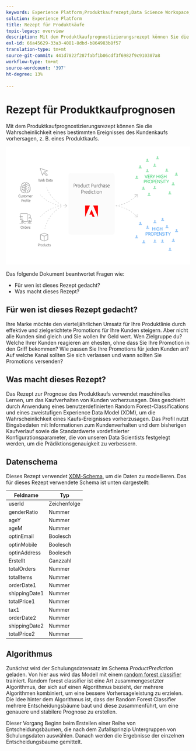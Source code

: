 ```yaml
---
keywords: Experience Platform;Produktkaufrezept;Data Science Workspace;beliebte Themen;Rezepte;Prä-Build-Rezept
solution: Experience Platform
title: Rezept für Produktkäufe
topic-legacy: overview
description: Mit dem Produktkaufprognostizierungsrezept können Sie die Wahrscheinlichkeit eines bestimmten Ereignisses des Kundenkaufs vorhersagen, z. B. eines Produktkaufs.
exl-id: 66a45629-33a3-4081-8dbd-b864983b8f57
translation-type: tm+mt
source-git-commit: 441d7822f287fabf1b06cdf3f6982f9c910387a8
workflow-type: tm+mt
source-wordcount: '397'
ht-degree: 13%

---
```


# Rezept für Produktkaufprognosen

Mit dem Produktkaufprognostizierungsrezept können Sie die Wahrscheinlichkeit eines bestimmten Ereignisses des Kundenkaufs vorhersagen, z. B. eines Produktkaufs.

![](../images/pre-built-recipes/ppp_bigpicture.png)

Das folgende Dokument beantwortet Fragen wie:
* Für wen ist dieses Rezept gedacht?
* Was macht dieses Rezept?

## Für wen ist dieses Rezept gedacht?

Ihre Marke möchte den vierteljährlichen Umsatz für Ihre Produktlinie durch effektive und zielgerichtete Promotions für Ihre Kunden steigern. Aber nicht alle Kunden sind gleich und Sie wollen Ihr Geld wert. Wen Zielgruppe du? Welche Ihrer Kunden reagieren am ehesten, ohne dass Sie Ihre Promotion in den Griff bekommen? Wie passen Sie Ihre Promotions für jeden Kunden an? Auf welche Kanal sollten Sie sich verlassen und wann sollten Sie Promotions versenden?

## Was macht dieses Rezept?

Das Rezept zur Prognose des Produktkaufs verwendet maschinelles Lernen, um das Kaufverhalten von Kunden vorherzusagen. Dies geschieht durch Anwendung eines benutzerdefinierten Random Forest-Classifications und eines zweistufigen Experience Data Model (XDM), um die Wahrscheinlichkeit eines Kaufs-Ereignisses vorherzusagen. Das Profil nutzt Eingabedaten mit Informationen zum Kundenverhalten und dem bisherigen Kaufverlauf sowie die Standardwerte vordefinierter Konfigurationsparameter, die von unseren Data Scientists festgelegt werden, um die Prädiktionsgenauigkeit zu verbessern.

## Datenschema

Dieses Rezept verwendet [XDM-Schema](../../xdm/home.md), um die Daten zu modellieren. Das für dieses Rezept verwendete Schema ist unten dargestellt:

| Feldname | Typ |
| --- | --- |
| userId | Zeichenfolge |
| genderRatio | Nummer |
| ageY | Nummer |
| ageM | Nummer |
| optinEmail | Boolesch |
| optinMobile | Boolesch |
| optinAddress | Boolesch |
| Erstellt | Ganzzahl |
| totalOrders | Nummer |
| totalItems | Nummer |
| orderDate1 | Nummer |
| shippingDate1 | Nummer |
| totalPrice1 | Nummer |
| tax1 | Nummer |
| orderDate2 | Nummer |
| shippingDate2 | Nummer |
| totalPrice2 | Nummer |


## Algorithmus

Zunächst wird der Schulungsdatensatz im Schema *ProductPrediction* geladen. Von hier aus wird das Modell mit einem [random forest classifier](https://scikit-learn.org/stable/modules/generated/sklearn.ensemble.RandomForestClassifier.html) trainiert. Random forest classifier ist eine Art zusammengesetzter Algorithmus, der sich auf einen Algorithmus bezieht, der mehrere Algorithmen kombiniert, um eine bessere Vorhersageleistung zu erzielen. Die Idee hinter dem Algorithmus ist, dass der Random Forest Classifier mehrere Entscheidungsbäume baut und diese zusammenführt, um eine genauere und stabilere Prognose zu erstellen.

Dieser Vorgang Beginn beim Erstellen einer Reihe von Entscheidungsbäumen, die nach dem Zufallsprinzip Untergruppen von Schulungsdaten auswählen. Danach werden die Ergebnisse der einzelnen Entscheidungsbaume gemittelt.
